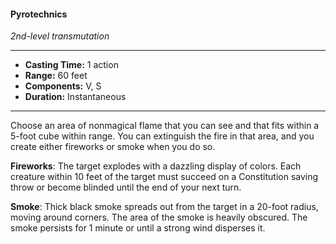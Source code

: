 #### Pyrotechnics
*2nd-level transmutation*
___
- **Casting Time:** 1 action
- **Range:** 60 feet
- **Components:** V, S
- **Duration:** Instantaneous
___
Choose an area of nonmagical flame that you can see and that fits within a 5-foot cube within range. You can extinguish the fire in that area, and you create either fireworks or smoke when you do so.

**Fireworks**: The target explodes with a dazzling display of colors. Each creature within 10 feet of the target must succeed on a Constitution saving throw or become blinded until the end of your next turn.

**Smoke**: Thick black smoke spreads out from the target in a 20-foot radius, moving around corners. The area of the smoke is heavily obscured. The smoke persists for 1 minute or until a strong wind disperses it.
